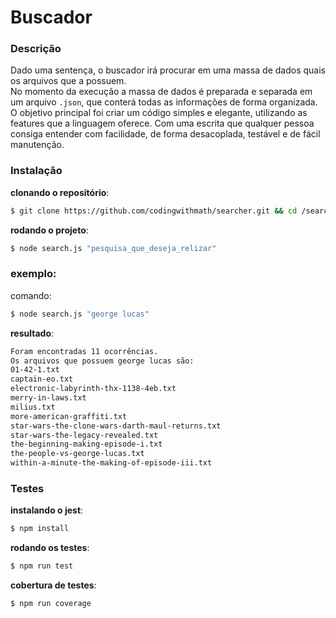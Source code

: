 # **Buscador**

### **Descrição**

Dado uma sentença, o buscador irá procurar em uma massa de dados quais os arquivos que a possuem.
<br>
No momento da execução a massa de dados é preparada e separada em um arquivo `.json`, que conterá todas as informações de forma organizada.
<br>
O objetivo principal foi criar um código simples e elegante, utilizando as features que a linguagem oferece. Com uma escrita que qualquer pessoa consiga entender com facilidade, de forma desacoplada, testável e de fácil manutenção.

### **Instalação**

**clonando o repositório**:

```bash
$ git clone https://github.com/codingwithmath/searcher.git && cd /searcher
```

**rodando o projeto**:

```bash
$ node search.js "pesquisa_que_deseja_relizar"
```

### **exemplo**:

comando:

```bash
$ node search.js "george lucas"
```

**resultado**:

```bash
Foram encontradas 11 ocorrências.
Os arquivos que possuem george lucas são:
01-42-1.txt
captain-eo.txt
electronic-labyrinth-thx-1138-4eb.txt
merry-in-laws.txt
milius.txt
more-american-graffiti.txt
star-wars-the-clone-wars-darth-maul-returns.txt
star-wars-the-legacy-revealed.txt
the-beginning-making-episode-i.txt
the-people-vs-george-lucas.txt
within-a-minute-the-making-of-episode-iii.txt
```

### Testes

**instalando o jest**:

```bash
$ npm install
```

**rodando os testes**:

```bash
$ npm run test
```

**cobertura de testes**:

```bash
$ npm run coverage
```
